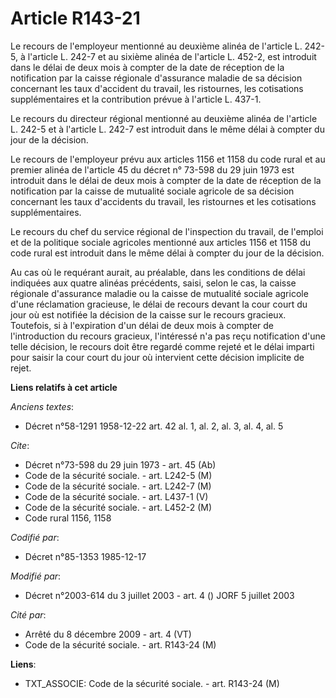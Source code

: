 # Article R143-21

Le recours de l'employeur mentionné au deuxième alinéa de l'article L. 242-5, à l'article L. 242-7 et au sixième alinéa de
l'article L. 452-2, est introduit dans le délai de deux mois à compter de la date de réception de la notification par la
caisse régionale d'assurance maladie de sa décision concernant les taux d'accident du travail, les ristournes, les
cotisations supplémentaires et la contribution prévue à l'article L. 437-1.

Le recours du directeur régional mentionné au deuxième alinéa de l'article L. 242-5 et à l'article L. 242-7 est introduit
dans le même délai à compter du jour de la décision.

Le recours de l'employeur prévu aux articles 1156 et 1158 du code rural et au premier alinéa de l'article 45 du décret n°
73-598 du 29 juin 1973 est introduit dans le délai de deux mois à compter de la date de réception de la notification par la
caisse de mutualité sociale agricole de sa décision concernant les taux d'accidents du travail, les ristournes et les
cotisations supplémentaires.

Le recours du chef du service régional de l'inspection du travail, de l'emploi et de la politique sociale agricoles mentionné
aux articles 1156 et 1158 du code rural est introduit dans le même délai à compter du jour de la décision.

Au cas où le requérant aurait, au préalable, dans les conditions de délai indiquées aux quatre alinéas précédents, saisi,
selon le cas, la caisse régionale d'assurance maladie ou la caisse de mutualité sociale agricole d'une réclamation gracieuse,
le délai de recours devant la cour court du jour où est notifiée la décision de la caisse sur le recours gracieux. Toutefois,
si à l'expiration d'un délai de deux mois à compter de l'introduction du recours gracieux, l'intéressé n'a pas reçu
notification d'une telle décision, le recours doit être regardé comme rejeté et le délai imparti pour saisir la cour court du
jour où intervient cette décision implicite de rejet.

**Liens relatifs à cet article**

_Anciens textes_:

  - Décret n°58-1291 1958-12-22 art. 42 al. 1, al. 2, al. 3, al. 4, al. 5

_Cite_:

  - Décret n°73-598 du 29 juin 1973 - art. 45 (Ab)
  - Code de la sécurité sociale. - art. L242-5 (M)
  - Code de la sécurité sociale. - art. L242-7 (M)
  - Code de la sécurité sociale. - art. L437-1 (V)
  - Code de la sécurité sociale. - art. L452-2 (M)
  - Code rural 1156, 1158

_Codifié par_:

  - Décret n°85-1353 1985-12-17

_Modifié par_:

  - Décret n°2003-614 du 3 juillet 2003 - art. 4 () JORF 5 juillet 2003

_Cité par_:

  - Arrêté du 8 décembre 2009 - art. 4 (VT)
  - Code de la sécurité sociale. - art. R143-24 (M)

**Liens**:

  - TXT_ASSOCIE: Code de la sécurité sociale. - art. R143-24 (M)

